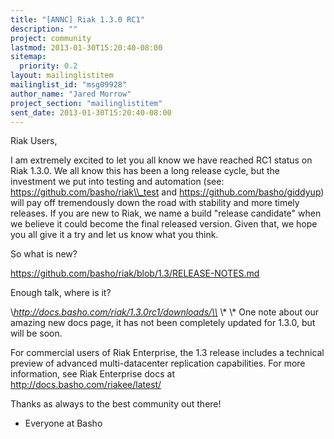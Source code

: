 ```yaml
---
title: "[ANNC] Riak 1.3.0 RC1"
description: ""
project: community
lastmod: 2013-01-30T15:20:40-08:00
sitemap:
  priority: 0.2
layout: mailinglistitem
mailinglist_id: "msg09928"
author_name: "Jared Morrow"
project_section: "mailinglistitem"
sent_date: 2013-01-30T15:20:40-08:00
---
```



Riak Users,

I am extremely excited to let you all know we have reached RC1 status on
Riak 1.3.0. We all know this has been a long release cycle, but the
investment we put into testing and automation (see:
https://github.com/basho/riak\\_test and https://github.com/basho/giddyup)
will pay off tremendously down the road with stability and more timely
releases. If you are new to Riak, we name a build "release candidate" when
we believe it could become the final released version. Given that, we hope
you all give it a try and let us know what you think.

So what is new?

https://github.com/basho/riak/blob/1.3/RELEASE-NOTES.md

Enough talk, where is it?

\\*http://docs.basho.com/riak/1.3.0rc1/downloads/\\*
\\*
\\*
One note about our amazing new docs page, it has not been completely
updated for 1.3.0, but will be soon.

For commercial users of Riak Enterprise, the 1.3 release includes a
technical preview of advanced multi-datacenter replication capabilities.
For more information, see Riak Enterprise docs at
http://docs.basho.com/riakee/latest/


Thanks as always to the best community out there!
- Everyone at Basho
